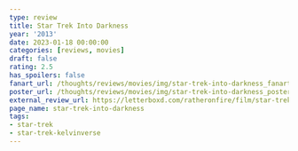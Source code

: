 ```yaml
---
type: review
title: Star Trek Into Darkness
year: '2013'
date: 2023-01-18 00:00:00
categories: [reviews, movies]
draft: false
rating: 2.5
has_spoilers: false
fanart_url: /thoughts/reviews/movies/img/star-trek-into-darkness_fanart.png
poster_url: /thoughts/reviews/movies/img/star-trek-into-darkness_poster.png
external_review_url: https://letterboxd.com/ratheronfire/film/star-trek-into-darkness/
page_name: star-trek-into-darkness
tags:
- star-trek
- star-trek-kelvinverse
---
```


